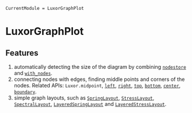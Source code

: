```@meta
CurrentModule = LuxorGraphPlot
```

# LuxorGraphPlot

## Features
1. automatically detecting the size of the diagram by combining [`nodestore`](@ref) and [`with_nodes`](@ref).
2. connecting nodes with edges, finding middle points and corners of the nodes. Related APIs: `Luxor.midpoint`, [`left`](@ref), [`right`](@ref), [`top`](@ref), [`bottom`](@ref), [`center`](@ref), [`boundary`](@ref).
3. simple graph layouts, such as [`SpringLayout`](@ref), [`StressLayout`](@ref), [`SpectralLayout`](@ref), [`LayeredSpringLayout`](@ref) and [`LayeredStressLayout`](@ref).